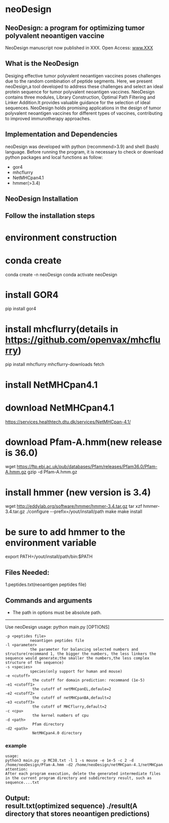 # neoDesign
NeoDesign: a program for optimizing tumor polyvalent neoantigen vaccine
--------------------------------------------
NeoDesign manuscript now published in XXX. Open Access: www.XXX

What is the NeoDesign
----------------
Desiging effective tumor polyvalent neoantigen vaccines poses challenges due to the random combination of peptide segments.
Here, we present neoDesign,a tool developed to address these challenges and select an ideal protein sequence for tumor polyvalent neoantigen vaccines. NeoDesign contains three modules, Library Construction, Optimal Path Filtering and Linker Addition.It provides valuable guidance for the selection of ideal sequences. NeoDesign holds promising applications in the design of tumor polyvalent neoantigen vaccines for different types of vaccines, contributing to improved immunotherapy approaches.

Implementation and Dependencies
-------------------------------

neoDesign was developed with python (recommend>3.9) and shell (bash) language. Before running the program, it is necessary to check or download python packages and local functions as follow:
* gor4
* mhcflurry
* NetMHCpan4.1
* hmmer(>3.4)

NeoDesign Installation
------------
Follow the installation steps
-------------
# environment construction
# conda create
conda create -n neoDesign
conda activate neoDesign

# install GOR4
pip install gor4

# install mhcflurry(details in https://github.com/openvax/mhcflurry)
pip install mhcflurry
mhcflurry-downloads fetch

# install NetMHCpan4.1
# download NetMHCpan4.1
https://services.healthtech.dtu.dk/services/NetMHCpan-4.1/

# download Pfam-A.hmm(new release is 36.0)
wget https://ftp.ebi.ac.uk/pub/databases/Pfam/releases/Pfam36.0/Pfam-A.hmm.gz
gzip -d Pfam-A.hmm.gz

# install hmmer (new version is 3.4)
wget http://eddylab.org/software/hmmer/hmmer-3.4.tar.gz
tar xzf hmmer-3.4.tar.gz
./configure --prefix=/yout/install/path
make
make install
# be sure to add hmmer to the environment variable
export PATH=/yout/install/path/bin:$PATH 


Files Needed:
------------
1.peptides.txt(neoantigen peptides file)

Commands and arguments
--------------------------
* The path in options must be absolute path.
--------------------------
Use neoDesign
usage: python main.py [OPTIONS] 

	-p <peptides file>  
               neoantigen peptides file
	-l <parameter>  
               the parameter for balancing selected numbers and structure(recommand 1, the bigger the numbers, the less linkers the sequence would generate;the smaller the numbers,the less complex structure of the sequence)
	-s <species> 
               species(only support for human and mouse)
	-e <cutoff> 
                the cutoff for domain prediction: recommand (1e-5)
	-e1 <cutoff1> 
                the cutoff of netMHCpanEL,defaule=2
	-e2 <cutoff2>   
                the cutoff of netMHCpanBA,default=2
	-e3 <cutoff3>
                the cutoff of MHCflurry,default=2
	-c <cpu>  
                the kernel numbers of cpu
	-d <path>  
                Pfam directory
	-d2 <path>   
                NetMHCpan4.0 directory


### example ##
	usage: 
	python3 main.py -p MC38.txt -l 1 -s mouse -e 1e-5 -c 2 -d /home/neoDesign/Pfam-A.hmm -d2 /home/neoDesign/netMHCpan-4.1/netMHCpan
	attention:
	After each program execution, delete the generated intermediate files in the current program directory and subdirectory result, such as sequence....txt

Output:  
		 result.txt(optimized sequence)
		 ./result(A directory that stores neoantigen predictions)
--------------------------------------------------------------------------------------------------

